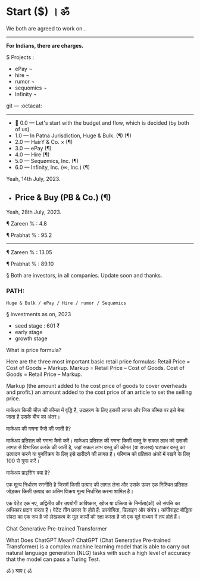# Start ($) । ॐ
We both are agreed to work on...

---------------------

**For Indians, there are charges.**

$ Projects :

- ePay ¬
- hire ¬
- rumor ¬
- sequomics ¬
- Infinity ¬

git — :octacat:

---------------------








 - 💯 0.0 — Let's start with the budget and flow, which is decided (by both of us).
 - 1.0 — In Patna Jurisdiction, Huge & Bulk. (¶) (¶)
 - 2.0 — HairY & Co. × (¶)
 - 3.0 — ePay (¶)
 - 4.0 — Hire (¶)
 - 5.0 — Sequømics, Inc. (¶)
 - 6.0 — Infinity, Inc. (∞, Inc.) (¶)

Yeah, 14th July, 2023.

 - ## Price & Buy (PB & Co.) (¶)

Yeah, 28th July, 2023.

¶ Zareen % : 4.8

¶ Prabhat % : 95.2

-------------------
¶ Zareen % : 13.05

¶ Prabhat % : 89.10

§ Both are investors, in all companies. Update soon and thanks.

### PATH:
    Huge & Bulk / ePay / Hire / rumor / Sequømics

§ investments as on, 2023
- seed stage : 601 ₹
- early stage
- growth stage

What is price formula?

Here are the three most important basic retail price formulas: Retail Price = Cost of Goods + Markup. Markup = Retail Price – Cost of Goods. Cost of Goods = Retail Price – Markup.

Markup (the amount added to the cost price of goods to cover overheads and profit.) an amount added to the cost price of an article to set the selling price.

मार्कअप किसी चीज़ की कीमत में वृद्धि है, उदाहरण के लिए इसकी लागत और जिस कीमत पर इसे बेचा जाता है उसके बीच का अंतर।

मार्कअप की गणना कैसे की जाती है?

मार्कअप प्रतिशत की गणना कैसे करें। मार्कअप प्रतिशत की गणना किसी वस्तु के सकल लाभ को उसकी लागत से विभाजित करके की जाती है, जहां सकल लाभ वस्तु की कीमत (या राजस्व) घटाकर वस्तु का उत्पादन करने या पुनर्विक्रय के लिए इसे खरीदने की लागत है। परिणाम को प्रतिशत अंकों में रखने के लिए 100 से गुणा करें।

मार्कअप प्राइसिंग क्या है?

एक मूल्य निर्धारण रणनीति है जिसमें किसी उत्पाद की लागत लेना और उसके ऊपर एक निश्चित प्रतिशत जोड़कर किसी उत्पाद का अंतिम विक्रय मूल्य निर्धारित करना शामिल है।

एक पेटेंट एक नए, अद्वितीय और उपयोगी आविष्कार, खोज या प्रक्रिया के निर्माता(ओं) को संपत्ति का अधिकार प्रदान करता है। पेटेंट तीन प्रकार के होते हैं: उपयोगिता, डिज़ाइन और संयंत्र। कॉपीराइट बौद्धिक संपदा का एक रूप है जो लेखकत्व के मूल कार्यों की रक्षा करता है जो एक मूर्त माध्यम में तय होते हैं।

Chat Generative Pre-trained Transformer

What Does ChatGPT Mean? ChatGPT (Chat Generative Pre-trained Transformer) is a complex machine learning model that is able to carry out natural language generation (NLG) tasks with such a high level of accuracy that the model can pass a Turing Test.

ॐ ) श्राप ( ॐ
